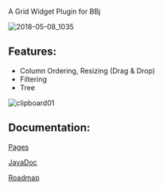 
A Grid Widget Plugin for BBj

![2018-05-08_1035](https://user-images.githubusercontent.com/4833070/39746783-b33abe8e-52ab-11e8-9fe2-59b53c6bc984.png)

Features:
---------

- Column Ordering, Resizing (Drag & Drop)
- Filtering
- Tree 

![clipboard01](https://user-images.githubusercontent.com/4833070/38723387-302ac934-3f01-11e8-8c8a-13d3e96b39a3.jpg)


Documentation:
--------------

[Pages](https://bbj-plugins.github.io/BBjGridExWidget/)

[JavaDoc](https://bbj-plugins.github.io/BBjGridExWidget/javadoc)

[Roadmap](https://docs.google.com/spreadsheets/d/14klkzsAGiuStRJulEWxxF1YVrDEa04P26te-jWRnDCc/edit?usp=sharing)

